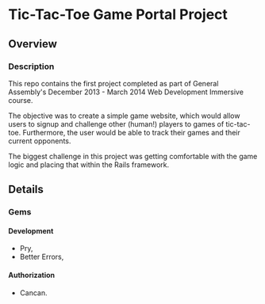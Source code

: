 # Tic-Tac-Toe Game Portal Project

## Overview

### Description

This repo contains the first project completed as part of General Assembly's December 2013 - March 2014 Web Development Immersive course.

The objective was to create a simple game website, which would allow users to signup and challenge other (human!) players to games of tic-tac-toe. Furthermore, the user would be able to track their games and their current opponents. 

The biggest challenge in this project was getting comfortable with the game logic and placing that within the Rails framework.

## Details

### Gems

#### Development

* Pry,
* Better Errors,

#### Authorization

* Cancan.



